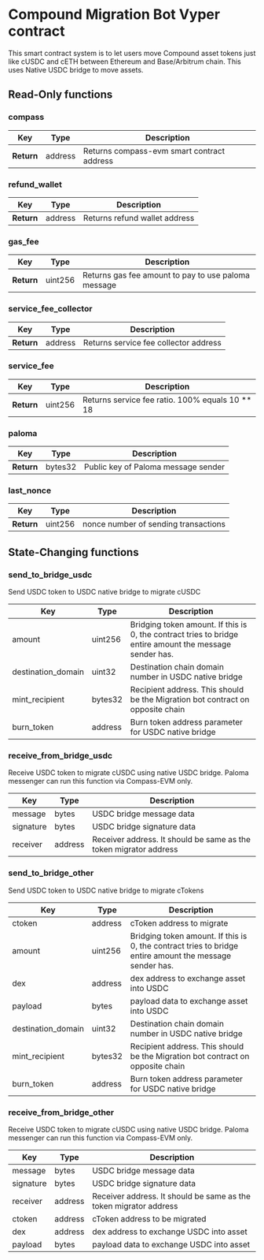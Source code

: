 # Compound Migration Bot Vyper contract

This smart contract system is to let users move Compound asset tokens just like cUSDC and cETH between Ethereum and Base/Arbitrum chain. This uses Native USDC bridge to move assets.


## Read-Only functions

### compass

| Key        | Type    | Description                                |
| ---------- | ------- | ------------------------------------------ |
| **Return** | address | Returns compass-evm smart contract address |

### refund_wallet

| Key        | Type    | Description                   |
| ---------- | ------- | ----------------------------- |
| **Return** | address | Returns refund wallet address |

### gas_fee

| Key        | Type    | Description                                         |
| ---------- | ------- | --------------------------------------------------- |
| **Return** | uint256 | Returns gas fee amount to pay to use paloma message |

### service_fee_collector

| Key        | Type    | Description                           |
| ---------- | ------- | ------------------------------------- |
| **Return** | address | Returns service fee collector address |

### service_fee

| Key        | Type    | Description                                     |
| ---------- | ------- | ----------------------------------------------- |
| **Return** | uint256 | Returns service fee ratio. 100% equals 10 ** 18 |

### paloma

| Key        | Type    | Description                         |
| ---------- | ------- | ----------------------------------- |
| **Return** | bytes32 | Public key of Paloma message sender |

### last_nonce

| Key        | Type    | Description                          |
| ---------- | ------- | ------------------------------------ |
| **Return** | uint256 | nonce number of sending transactions |

## State-Changing functions

### send_to_bridge_usdc

Send USDC token to USDC native bridge to migrate cUSDC

| Key                | Type    | Description                                                                                             |
| ------------------ | ------- | ------------------------------------------------------------------------------------------------------- |
| amount             | uint256 | Bridging token amount. If this is 0, the contract tries to bridge entire amount the message sender has. |
| destination_domain | uint32  | Destination chain domain number in USDC native bridge                                                   |
| mint_recipient     | bytes32 | Recipient address. This should be the Migration bot contract on opposite chain                          |
| burn_token         | address | Burn token address parameter for USDC native bridge                                                     |

### receive_from_bridge_usdc

Receive USDC token to migrate cUSDC using native USDC bridge. Paloma messenger can run this function via Compass-EVM only.

| Key       | Type    | Description                                                       |
| --------- | ------- | ----------------------------------------------------------------- |
| message   | bytes   | USDC bridge message data                                          |
| signature | bytes   | USDC bridge signature data                                        |
| receiver  | address | Receiver address. It should be same as the token migrator address |

### send_to_bridge_other

Send USDC token to USDC native bridge to migrate cTokens

| Key                | Type    | Description                                                                                             |
| ------------------ | ------- | ------------------------------------------------------------------------------------------------------- |
| ctoken             | address | cToken address to migrate                                                                               |
| amount             | uint256 | Bridging token amount. If this is 0, the contract tries to bridge entire amount the message sender has. |
| dex                | address | dex address to exchange asset into USDC                                                                 |
| payload            | bytes   | payload data to exchange asset into USDC                                                                |
| destination_domain | uint32  | Destination chain domain number in USDC native bridge                                                   |
| mint_recipient     | bytes32 | Recipient address. This should be the Migration bot contract on opposite chain                          |
| burn_token         | address | Burn token address parameter for USDC native bridge                                                     |

### receive_from_bridge_other

Receive USDC token to migrate cUSDC using native USDC bridge. Paloma messenger can run this function via Compass-EVM only.

| Key       | Type    | Description                                                       |
| --------- | ------- | ----------------------------------------------------------------- |
| message   | bytes   | USDC bridge message data                                          |
| signature | bytes   | USDC bridge signature data                                        |
| receiver  | address | Receiver address. It should be same as the token migrator address |
| ctoken    | address | cToken address to be migrated                                     |
| dex       | address | dex address to exchange USDC into asset                           |
| payload   | bytes   | payload data to exchange USDC into asset                          |
